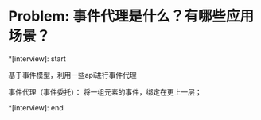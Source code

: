 # Problem: 事件代理是什么？有哪些应用场景？

*[interview]: start

基于事件模型，利用一些api进行事件代理

事件代理（事件委托）： 将一组元素的事件，绑定在更上一层；



*[interview]: end
